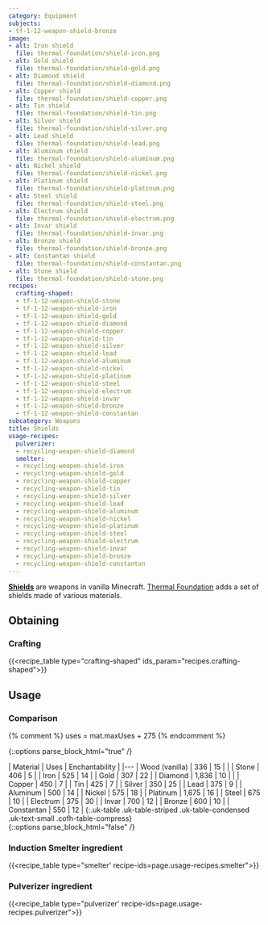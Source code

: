 ```yaml
---
category: Equipment
subjects:
- tf-1-12-weapon-shield-bronze
image:
- alt: Iron shield
  file: thermal-foundation/shield-iron.png
- alt: Gold shield
  file: thermal-foundation/shield-gold.png
- alt: Diamond shield
  file: thermal-foundation/shield-diamond.png
- alt: Copper shield
  file: thermal-foundation/shield-copper.png
- alt: Tin shield
  file: thermal-foundation/shield-tin.png
- alt: Silver shield
  file: thermal-foundation/shield-silver.png
- alt: Lead shield
  file: thermal-foundation/shield-lead.png
- alt: Aluminum shield
  file: thermal-foundation/shield-aluminum.png
- alt: Nickel shield
  file: thermal-foundation/shield-nickel.png
- alt: Platinum shield
  file: thermal-foundation/shield-platinum.png
- alt: Steel shield
  file: thermal-foundation/shield-steel.png
- alt: Electrum shield
  file: thermal-foundation/shield-electrum.png
- alt: Invar shield
  file: thermal-foundation/shield-invar.png
- alt: Bronze shield
  file: thermal-foundation/shield-bronze.png
- alt: Constantan shield
  file: thermal-foundation/shield-constantan.png
- alt: Stone shield
  file: thermal-foundation/shield-stone.png
recipes:
  crafting-shaped:
  - tf-1-12-weapon-shield-stone
  - tf-1-12-weapon-shield-iron
  - tf-1-12-weapon-shield-gold
  - tf-1-12-weapon-shield-diamond
  - tf-1-12-weapon-shield-copper
  - tf-1-12-weapon-shield-tin
  - tf-1-12-weapon-shield-silver
  - tf-1-12-weapon-shield-lead
  - tf-1-12-weapon-shield-aluminum
  - tf-1-12-weapon-shield-nickel
  - tf-1-12-weapon-shield-platinum
  - tf-1-12-weapon-shield-steel
  - tf-1-12-weapon-shield-electrum
  - tf-1-12-weapon-shield-invar
  - tf-1-12-weapon-shield-bronze
  - tf-1-12-weapon-shield-constantan
subcategory: Weapons
title: Shields
usage-recipes:
  pulverizer:
  - recycling-weapon-shield-diamond
  smelter:
  - recycling-weapon-shield-iron
  - recycling-weapon-shield-gold
  - recycling-weapon-shield-copper
  - recycling-weapon-shield-tin
  - recycling-weapon-shield-silver
  - recycling-weapon-shield-lead
  - recycling-weapon-shield-aluminum
  - recycling-weapon-shield-nickel
  - recycling-weapon-shield-platinum
  - recycling-weapon-shield-steel
  - recycling-weapon-shield-electrum
  - recycling-weapon-shield-invar
  - recycling-weapon-shield-bronze
  - recycling-weapon-shield-constantan
---
```


**[Shields](https://minecraft.gamepedia.com/Shield)** are weapons in vanilla
Minecraft. [Thermal Foundation](../) adds a set of shields
made of various materials.


Obtaining
---------

### Crafting
{{<recipe_table type="crafting-shaped" ids_param="recipes.crafting-shaped">}}


Usage
-----

### Comparison
{% comment %}
uses = mat.maxUses + 275
{% endcomment %}

{::options parse_block_html="true" /}
<div class="uk-overflow-container">
| Material | Uses | Enchantability |
|---
| Wood (vanilla) | 336 | 15 |
|
| Stone | 406 | 5 |
| Iron | 525 | 14 |
| Gold | 307 | 22 |
| Diamond | 1,836 | 10 |
|
| Copper | 450 | 7 |
| Tin | 425 | 7 |
| Silver | 350 | 25 |
| Lead | 375 | 9 |
| Aluminum | 500 | 14 |
| Nickel | 575 | 18 |
| Platinum | 1,675 | 16 |
| Steel | 675 | 10 |
| Electrum | 375 | 30 |
| Invar | 700 | 12 |
| Bronze | 600 | 10 |
| Constantan | 550 | 12 |
{:.uk-table .uk-table-striped .uk-table-condensed .uk-text-small .cofh-table-compress}
</div>
{::options parse_block_html="false" /}

### Induction Smelter ingredient
{{<recipe_table type="smelter' recipe-ids=page.usage-recipes.smelter">}}

### Pulverizer ingredient
{{<recipe_table type="pulverizer' recipe-ids=page.usage-recipes.pulverizer">}}
